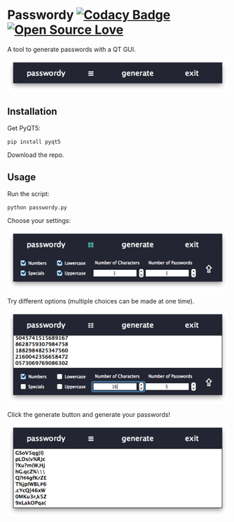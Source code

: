 # Passwordy [![Codacy Badge](https://api.codacy.com/project/badge/Grade/12db9c0558464c5b92b9ce06870fb652)](https://www.codacy.com/app/BryceFury/passwordy?utm_source=github.com&amp;utm_medium=referral&amp;utm_content=BryceFury/passwordy&amp;utm_campaign=Badge_Grade) [![Open Source Love](https://badges.frapsoft.com/os/mit/mit.svg?v=102)](https://github.com/ellerbrock/open-source-badge/)
<p align='center'>

A tool to generate passwords with a QT GUI.


  <img src='https://github.com/BryceFury/passwordy/blob/master/assets/screenshots/passwordy_top_screenshot.png' alt='passwordy menu screenshot'/>
</p>

## Installation

Get PyQT5:

    pip install pyqt5

Download the repo.

## Usage

Run the script:

    python passwordy.py


Choose your settings:

<p align='center'>
  <img src='https://github.com/BryceFury/passwordy/blob/master/assets/screenshots/passwordy_menu_screenshot.png' alt='passwordy menu screenshot'/>
</p>

Try different options (multiple choices can be made at one time).

<p align='center'>
  <img src='https://github.com/BryceFury/passwordy/blob/master/assets/screenshots/passwordy_settings_screenshot.png' alt='passwordy settings screenshot'/>
</p>


Click the generate button and generate your passwords!

<p align='center'>
  <img src='https://github.com/BryceFury/passwordy/blob/master/assets/screenshots/passwordy_generate_screenshot.png' alt='passwordy generated passwords screenshot'/>
</p>
